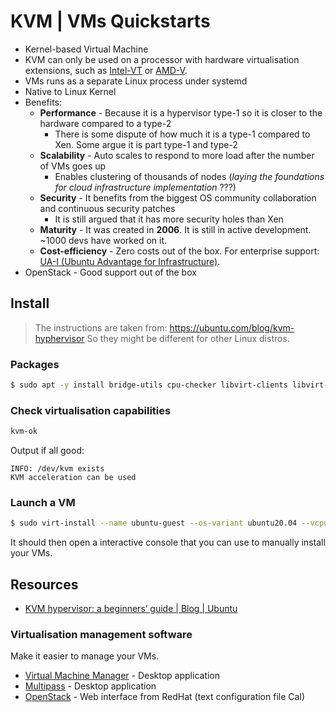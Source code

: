# KVM | VMs Quickstarts
- Kernel-based Virtual Machine
- KVM can only be used on a processor with hardware virtualisation extensions, such as [Intel-VT](https://www.intel.com/content/www/us/en/virtualization/virtualization-technology/intel-virtualization-technology.html) or [AMD-V](https://www.amd.com/en/technologies/virtualization-solutions).
- VMs runs as a separate Linux process under systemd
- Native to Linux Kernel
- Benefits: 
    - **Performance** - Because it is a hypervisor type-1 so it is closer to the hardware compared to a type-2
        - There is some dispute of how much it is a type-1 compared to Xen. Some argue it is part type-1 and type-2
    - **Scalability** - Auto scales to respond to more load after the number of VMs goes up
        - Enables clustering of thousands of nodes (*laying the foundations for cloud infrastructure implementation* ???)
    - **Security** - It benefits from the biggest OS community collaboration and continuous security patches
        - It is still argued that it has more security holes than Xen
    - **Maturity** - It was created in **2006**. It is still in active development. ~1000 devs have worked on it.
    - **Cost-efficiency** - Zero costs out of the box. For enterprise support: [UA-I (Ubuntu Advantage for Infrastructure)](https://ubuntu.com/advantage).
- OpenStack - Good support out of the box

## Install
> The instructions are taken from: https://ubuntu.com/blog/kvm-hyphervisor
> So they might be different for other Linux distros.
### Packages
```bash
$ sudo apt -y install bridge-utils cpu-checker libvirt-clients libvirt-daemon qemu qemu-kvm
```

### Check virtualisation capabilities
```bash
kvm-ok
```
Output if all good: 
```
INFO: /dev/kvm exists
KVM acceleration can be used
```

### Launch a VM
```bash
$ sudo virt-install --name ubuntu-guest --os-variant ubuntu20.04 --vcpus 2 --ram 2048 --location http://ftp.ubuntu.com/ubuntu/dists/focal/main/installer-amd64/ --network bridge=virbr0,model=virtio --graphics none --extra-args='console=ttyS0,115200n8 serial'
```

It should then open a interactive console that you can use to manually install your VMs.

## Resources
- [KVM hypervisor: a beginners’ guide | Blog | Ubuntu](https://ubuntu.com/blog/kvm-hyphervisor)
### Virtualisation management software
Make it easier to manage your VMs.
- [Virtual Machine Manager](https://virt-manager.org/) - Desktop application
- [Multipass](https://multipass.run/?_ga=2.7647090.1326781762.1672093966-873143914.1671920538) - Desktop application
- [OpenStack](https://ubuntu.com/openstack/what-is-openstack) - Web interface from RedHat (text configuration file CaI)
